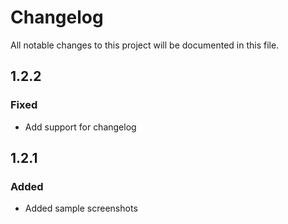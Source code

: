 # Changelog
All notable changes to this project will be documented in this file.

## 1.2.2

### Fixed

- Add support for changelog

## 1.2.1

### Added

- Added sample screenshots